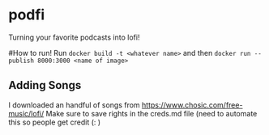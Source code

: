 # podfi
Turning your favorite podcasts into lofi!

#How to run!
Run `docker build -t <whatever name>` and then `docker run --publish 8000:3000 <name of image>`

## Adding Songs
I downloaded an handful of songs from https://www.chosic.com/free-music/lofi/
Make sure to save rights in the creds.md file
(need to automate this so people get credit (: )

